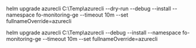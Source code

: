 helm upgrade azurecli C:\Temp\azurecli --dry-run --debug --install --namespace fo-monitoring-ge --timeout 10m --set fullnameOverride=azurecli

helm upgrade azurecli C:\Temp\azurecli --debug --install --namespace fo-monitoring-ge --timeout 10m --set fullnameOverride=azurecli

